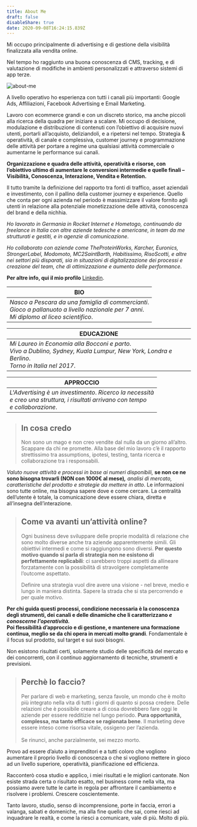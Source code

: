 ```yaml
---
title: About Me
draft: false
disableShare: true
date: 2020-09-08T16:24:15.839Z
---
```

Mi occupo principalmente di advertising e di gestione della visibilità finalizzata alla vendita online.

Nel tempo ho raggiunto una buona conoscenza di CMS, tracking, e di valutazione di modifiche in ambienti personalizzati e attraverso sistemi di app terze.

![about-me](/images/uploads/about-me.jpg "about-me")

A livello operativo ho esperienza con tutti i canali più importanti: Google Ads, Affiliazioni, Facebook Advertising e Email Marketing.

Lavoro con ecommerce grandi e con un discreto storico, ma anche piccoli alla ricerca della quadra per iniziare a scalare. Mi occupo di decisione, modulazione e distribuzione di contenuti con l’obiettivo di acquisire nuovi utenti, portarli all’acquisto, deliziandoli, e a ripetersi nel tempo. Strategia & operatività, di canale e complessiva, customer journey e programmazione delle attività per portare a regime una qualsiasi attività commerciale o aumentarne le performance sui canali. 

**Organizzazione e quadra delle attività, operatività e risorse, con l’obiettivo ultimo di aumentare le conversioni intermedie e quelle finali – Visibilità, Conoscenza, Interazione, Vendita e Retention.**

Il tutto tramite la definizione del rapporto tra fonti di traffico, asset aziendali e investimento, con il pallino della customer journey e experience. Quello che conta per ogni azienda nel periodo è massimizzare il valore fornito agli utenti in relazione alla potenziale monetizzazione delle attività, conoscenza del brand e della nichhia.

*Ho lavorato in Germania in Rocket Internet e Hometogo, continuando da freelance in Italia con altre aziende tedesche e americane, in team da me strutturati e gestiti, e in agenzie di comunicazione*.

*Ho collaborato con aziende come TheProteinWorks, Karcher, Euronics, StrongerLabel, Modomoto, MC2SaintBarth, Habitissimo, RisoScotti, e altre nei settori più disparati, sia in situazioni di digitalizzazione dei processi e creazione del team, che di ottimizzazione e aumento delle performance*.

**Per altre info, qui il mio profilo** [Linkedin](https://www.linkedin.com/in/fabrizio-di-fulvio-502b4815/).

| BIO                                                                                                                                                |
| -------------------------------------------------------------------------------------------------------------------------------------------------- |
| *Nasco a Pescara da una famiglia di commercianti*.<br> *Gioco a pallanuoto a livello nazionale per 7 anni*.<br> *Mi diplomo al liceo scientifico*. |

| EDUCAZIONE                                                                                                                                            |
| ----------------------------------------------------------------------------------------------------------------------------------------------------- |
| *Mi Laureo in Economia alla Bocconi e parto*.<br> *Vivo a Dublino, Sydney, Kuala Lumpur, New York, Londra e Berlino*.<br> *Torno in Italia nel 2017*. |

| APPROCCIO                                                                                                                                    |
| -------------------------------------------------------------------------------------------------------------------------------------------- |
| *L'Advertising è un investimento*. *Ricerco la necessità*<br> *e creo una struttura, i risultati arrivano con tempo*<br> *e collaborazione*. |

> ## In cosa credo
>
> Non sono un mago e non creo vendite dal nulla da un giorno all’altro. Scappare da chi ne promette. Alla base del mio lavoro c’è il rapporto strettissimo tra assumptions, ipotesi, testing, tanta ricerca e collaborazione tra i responsabili. 

*Valuto nuove attività e processi in base ai numeri disponibili,* **se non ce ne sono bisogna trovarli (NON con 1000€ al mese)*,*** *analisi di mercato, caratteristiche del prodotto e strategie da mettere in atto*.
Le informazioni sono tutte online, ma bisogna sapere dove e come cercare. La centralità dell’utente è totale, la comunicazione deve essere chiara, diretta e all’insegna dell’interazione.

> ## Come va avanti un’attività online?
>
> Ogni business deve sviluppare delle proprie modalità di relazione che sono molto diverse anche tra aziende apparentemente simili. Gli obiettivi intermedi e come si raggiungono sono diversi. **Per questo motivo quando si parla di strategia non ne esistono di perfettamente replicabili**: ci sarebbero troppi aspetti da allineare forzatamente con la possibilità di stravolgere completamente l’outcome aspettato.
>
> Definire una strategia vuol dire avere una visione - nel breve, medio e lungo in maniera distinta. Sapere la strada che si sta percorrendo e per quale motivo.

**Per chi guida questi processi, condizione necessaria è la conoscenza degli strumenti, dei canali e delle dinamiche che li caratterizzano *e conoscerne l'operatività.*** \
**Poi flessibilità d’approccio e di gestione, e mantenere una formazione continua, meglio se da chi opera in mercati molto grandi**. 
Fondamentale è il focus sul prodotto, sul target e sui suoi bisogni. 

Non esistono risultati certi, solamente studio delle specificità del mercato e dei concorrenti, con il continuo aggiornamento di tecniche, strumenti e previsioni.

> ## Perchè lo faccio?
>
> Per parlare di web e marketing, senza favole, un mondo che è molto più integrato nella vita di tutti i giorni di quanto si possa credere. Delle relazioni che è possibile creare a di cosa dovrebbero fare oggi le aziende per essere redditizie nel lungo periodo. **Pura opportunità, complessa, ma tanto efficace se ragionata bene**. Il marketing deve essere inteso come risorsa vitale, ossigeno per l’azienda.\
> \
> Se rinunci, anche parzialmente, sei mezzo morto.

Provo ad essere d’aiuto a imprenditori e a tutti coloro che vogliono aumentare il proprio livello di conoscenza o che si vogliono mettere in gioco ad un livello superiore, operatività, pianificazione ed efficienza.

Racconterò cosa studio e applico, i miei risultati e le migliori cantonate. Non esiste strada certa o risultato esatto, nel business come nella vita, ma possiamo avere tutte le carte in regola per affrontare il cambiamento e risolvere i problemi. Crescere coscientemente.

Tanto lavoro, studio, senso di incomprensione, porte in faccia, errori a valanga, sabati e domeniche, ma alla fine quello che sai, come riesci ad inquadrare le realtà, e come la riesci a comunicare, vale di più. Molto di più.
